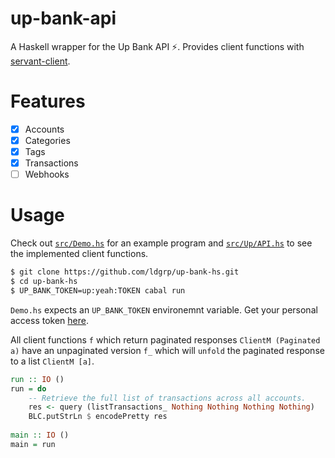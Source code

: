 up-bank-api
===========

A Haskell wrapper for the Up Bank API ⚡.
Provides client functions with [servant-client][servant-client].


# Features
- [x] Accounts
- [x] Categories
- [x] Tags
- [x] Transactions
- [ ] Webhooks

# Usage

Check out [`src/Demo.hs`](src/Demo.hs) for an example program and [`src/Up/API.hs`](src/Up/API.hs) to see
the implemented client functions.

```bash
$ git clone https://github.com/ldgrp/up-bank-hs.git
$ cd up-bank-hs
$ UP_BANK_TOKEN=up:yeah:TOKEN cabal run
```

`Demo.hs` expects an `UP_BANK_TOKEN` environemnt variable. Get your personal
access token [here](https://api.up.com.au/getting_started).

All client functions `f` which return paginated responses `ClientM (Paginated a)` 
have an unpaginated version `f_` which will `unfold` the paginated response to a 
list `ClientM [a]`.

```Haskell
run :: IO ()
run = do
    -- Retrieve the full list of transactions across all accounts.
    res <- query (listTransactions_ Nothing Nothing Nothing Nothing)
    BLC.putStrLn $ encodePretty res
      
main :: IO ()
main = run
```

[servant-client]: https://docs.servant.dev/en/stable/tutorial/Client.html
